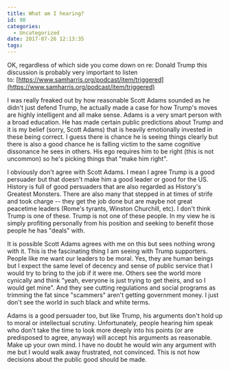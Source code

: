 ```yaml
---
title: What am I hearing?
id: 90
categories:
  - Uncategorized
date: 2017-07-26 12:13:35
tags:
---
```


OK, regardless of which side you come down on re: Donald Trump this discussion is probably very important to listen to: [https://www.samharris.org/podcast/item/triggered](https://www.samharris.org/podcast/item/triggered)

I was really freaked out by how reasonable Scott Adams sounded as he didn't just defend Trump, he actually made a case for how Trump's moves are highly intelligent and all make sense. Adams is a very smart person with a broad education. He has made certain public predictions about Trump and it is my belief (sorry, Scott Adams) that is heavily emotionally invested in these being correct. I guess there is chance he is seeing things clearly but there is also a good chance he is falling victim to the same cognitive dissonance he sees in others. His ego requires him to be right (this is not uncommon) so he's picking things that "make him right".

I obviously don't agree with Scott Adams. I mean I agree Trump is a good persuader but that doesn't make him a good leader or good for the US. History is full of good persuaders that are also regarded as History's Greatest Monsters. There are also many that stepped in at times of strife and took charge -- they get the job done but are maybe not great peacetime leaders (Rome's tyrants, Winston Churchill, etc). I don't think Trump is one of these. Trump is not one of these people. In my view he is simply profiting personally from his position and seeking to benefit those people he has "deals" with.

It is possible Scott Adams agrees with me on this but sees nothing wrong with it. This is the fascinating thing I am seeing with Trump supporters. People like me want our leaders to be moral. Yes, they are human beings but I expect the same level of decency and sense of public service that I would try to bring to the job if it were me. Others see the world more cynically and think "yeah, everyone is just trying to get theirs, and so I would get mine". And they see cutting regulations and social programs as trimming the fat since "scammers" aren't getting government money. I just don't see the world in such black and white terms.

Adams is a good persuader too, but like Trump, his arguments don't hold up to moral or intellectual scrutiny. Unfortunately, people hearing him speak who don't take the time to look more deeply into his points (or are predisposed to agree, anyway) will accept his arguments as reasonable. Make up your own mind. I have no doubt he would win any argument with me but I would walk away frustrated, not convinced. This is not how decisions about the public good should be made.